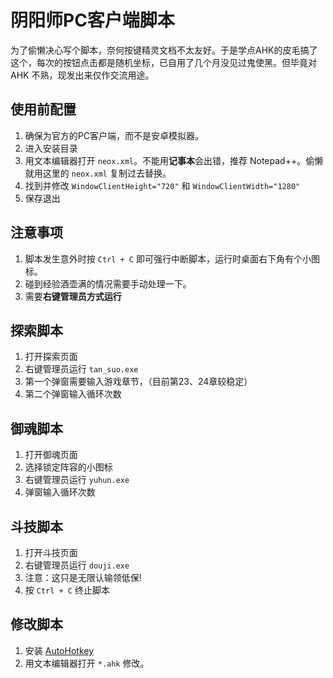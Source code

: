 # 阴阳师PC客户端脚本

为了偷懒决心写个脚本，奈何按键精灵文档不太友好。于是学点AHK的皮毛搞了这个，每次的按钮点击都是随机坐标，已自用了几个月没见过鬼使黑。但毕竟对 AHK 不熟，现发出来仅作交流用途。

## 使用前配置

1. 确保为官方的PC客户端，而不是安卓模拟器。
1. 进入安装目录
1. 用文本编辑器打开 `neox.xml`。不能用**记事本**会出错，推荐 Notepad++。偷懒就用这里的 `neox.xml` 复制过去替换。
1. 找到并修改 `WindowClientHeight="720"` 和 `WindowClientWidth="1280"`
1. 保存退出

## 注意事项

1. 脚本发生意外时按 `Ctrl + C` 即可强行中断脚本，运行时桌面右下角有个小图标。
1. 碰到经验酒壶满的情况需要手动处理一下。
1. 需要**右键管理员方式运行**

## 探索脚本

1. 打开探索页面
1. 右键管理员运行 `tan_suo.exe`
1. 第一个弹窗需要输入游戏章节，（目前第23、24章较稳定）
1. 第二个弹窗输入循环次数

## 御魂脚本

1. 打开御魂页面
1. 选择锁定阵容的小图标
1. 右键管理员运行 `yuhun.exe`
1. 弹窗输入循环次数

## 斗技脚本

1. 打开斗技页面
1. 右键管理员运行 `douji.exe`
1. 注意：这只是无限认输领低保!
1. 按 `Ctrl + C` 终止脚本

## 修改脚本

1. 安装 [AutoHotkey](https://autohotkey.com/)
1. 用文本编辑器打开 `*.ahk` 修改。